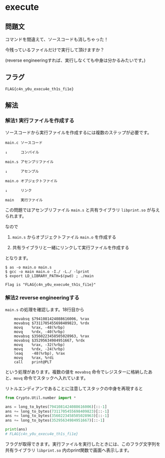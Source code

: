 # execute

## 問題文

コマンドを間違えて、ソースコードも消しちゃった！

今残っているファイルだけで実行して頂けますか？

(reverse engineeringすれば、実行しなくても中身は分かるみたいです。)

## フラグ

`FLAG{c4n_y0u_execu4e_th1s_fi1e}`

## 解法

### 解法1 実行ファイルを作成する

ソースコードから実行ファイルを作成するには複数のステップが必要です。

```
main.c ソースコード

↓      コンパイル

main.s アセンブリファイル

↓      アセンブル

main.o オブジェクトファイル

↓      リンク

main   実行ファイル
```

この問題ではアセンブリファイル `main.s` と共有ライブラリ `libprint.so` が与えられます。

なので

1. `main.s` からオブジェクトファイル `main.o` を作成する

2. 共有ライブラリと一緒にリンクして実行ファイルを作成する

となります。

```
$ as -o main.o main.s
$ gcc -o main main.o -I./ -L./ -lprint
$ export LD_LIBRARY_PATH=$(pwd) ; ./main
```

```
Flag is "FLAG{c4n_y0u_execu4e_th1s_fi1e}"
```

### 解法2 reverse engineeringする

`main.s` の処理を確認します。18行目から

```
	movabsq	$7941081424088616006, %rax
	movabsq	$7311705455698409823, %rdx
	movq	%rax, -48(%rbp)
	movq	%rdx, -40(%rbp)
	movabsq	$3560223458505028963, %rax
	movabsq	$35295634984951667, %rdx
	movq	%rax, -32(%rbp)
	movq	%rdx, -24(%rbp)
	leaq	-48(%rbp), %rax
	movq	%rax, %rdi
	call	print@PLT
```

という処理があります。複数の値を `movabsq` 命令でレジスターに格納したあと、`movq` 命令でスタックへ入れています。

リトルエンディアンであることに注意してスタックの中身を再現すると

```python
from Crypto.Util.number import *

ans = long_to_bytes(7941081424088616006)[::-1]
ans += long_to_bytes(7311705455698409823)[::-1]
ans += long_to_bytes(3560223458505028963)[::-1]
ans += long_to_bytes(35295634984951667)[::-1]

print(ans)
# FLAG{c4n_y0u_execu4e_th1s_fi1e}
```

フラグが取得できます。実行ファイルを実行したときには、このフラグ文字列を共有ライブラリ `libprint.so` 内のprint関数で画面へ表示します。
